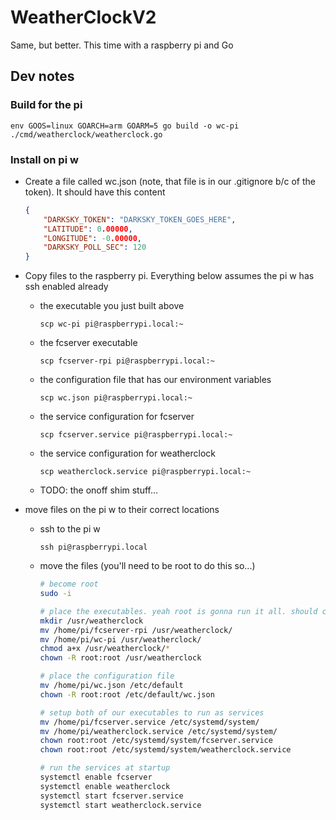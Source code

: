 # WeatherClockV2
Same, but better. This time with a raspberry pi and Go



## Dev notes

### Build for the pi

```env GOOS=linux GOARCH=arm GOARM=5 go build -o wc-pi ./cmd/weatherclock/weatherclock.go ```

### Install on pi w

* Create a file called wc.json (note, that file is in our .gitignore b/c of the token). It should have this content
  ```json
  {
      "DARKSKY_TOKEN": "DARKSKY_TOKEN_GOES_HERE",
      "LATITUDE": 0.00000,
      "LONGITUDE": -0.00000,
      "DARKSKY_POLL_SEC": 120
  }
  ```

* Copy files to the raspberry pi. Everything below assumes the pi w has ssh enabled already

  * the executable you just built above
 
    ```scp wc-pi pi@raspberrypi.local:~```

  * the fcserver executable
 
    ```scp fcserver-rpi pi@raspberrypi.local:~```

  * the configuration file that has our environment variables
 
    ```scp wc.json pi@raspberrypi.local:~```

  * the service configuration for fcserver
 
    ```scp fcserver.service pi@raspberrypi.local:~```

  * the service configuration for weatherclock
 
    ```scp weatherclock.service pi@raspberrypi.local:~```

  * TODO: the onoff shim stuff...

* move files on the pi w to their correct locations

  * ssh to the pi w
 
    ```ssh pi@raspberrypi.local```

  * move the files (you'll need to be root to do this so...)
    ```bash
    # become root
    sudo -i

    # place the executables. yeah root is gonna run it all. should come back this later...
    mkdir /usr/weatherclock
    mv /home/pi/fcserver-rpi /usr/weatherclock/
    mv /home/pi/wc-pi /usr/weatherclock/
    chmod a+x /usr/weatherclock/*
    chown -R root:root /usr/weatherclock

    # place the configuration file
    mv /home/pi/wc.json /etc/default
    chown -R root:root /etc/default/wc.json
    
    # setup both of our executables to run as services
    mv /home/pi/fcserver.service /etc/systemd/system/
    mv /home/pi/weatherclock.service /etc/systemd/system/
    chown root:root /etc/systemd/system/fcserver.service
    chown root:root /etc/systemd/system/weatherclock.service

    # run the services at startup
    systemctl enable fcserver
    systemctl enable weatherclock
    systemctl start fcserver.service
    systemctl start weatherclock.service
    ```
